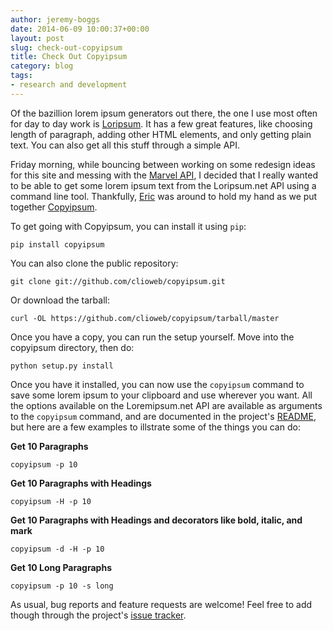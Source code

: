 ```yaml
---
author: jeremy-boggs
date: 2014-06-09 10:00:37+00:00
layout: post
slug: check-out-copyipsum
title: Check Out Copyipsum
category: blog
tags:
- research and development
---
```


Of the bazillion lorem ipsum generators out there, the one I use most often for day to day work is [Loripsum](http://loripsum.net). It has a few great features, like choosing length of paragraph, adding other HTML elements, and only getting plain text. You can also get all this stuff through a simple API.

Friday morning, while bouncing between working on some redesign ideas for this site and messing with the [Marvel API](http://developer.marvel.com/), I decided that I really wanted to be able to get some lorem ipsum text from the Loripsum.net API using a command line tool. Thankfully, [Eric](/people/eric-rochester) was around to hold my hand as we put together [Copyipsum](http://github.com/clioweb/copyipsum).

To get going with Copyipsum, you can install it using `pip`:

```
pip install copyipsum
```

You can also clone the public repository:

```
git clone git://github.com/clioweb/copyipsum.git
```

Or download the tarball:

```
curl -OL https://github.com/clioweb/copyipsum/tarball/master
```

Once you have a copy, you can run the setup yourself. Move into the copyipsum directory, then do:

```
python setup.py install
```

Once you have it installed, you can now use the `copyipsum` command to save some lorem ipsum to your clipboard and use wherever you want. All the options available on the Loremipsum.net API are available as arguments to the `copyipsum` command, and are documented in the project's [README](https://github.com/clioweb/copyipsum/blob/master/README.md), but here are a few examples to illstrate some of the things you can do:

**Get 10 Paragraphs**

```
copyipsum -p 10
```


**Get 10 Paragraphs with Headings**

```
copyipsum -H -p 10
```

**Get 10 Paragraphs with Headings and decorators like bold, italic, and mark**

```
copyipsum -d -H -p 10
```

**Get 10 Long Paragraphs**

```
copyipsum -p 10 -s long
```

As usual, bug reports and feature requests are welcome! Feel free to add though through the project's [issue tracker](http://github.com/clioweb/copyipsum/issues).
